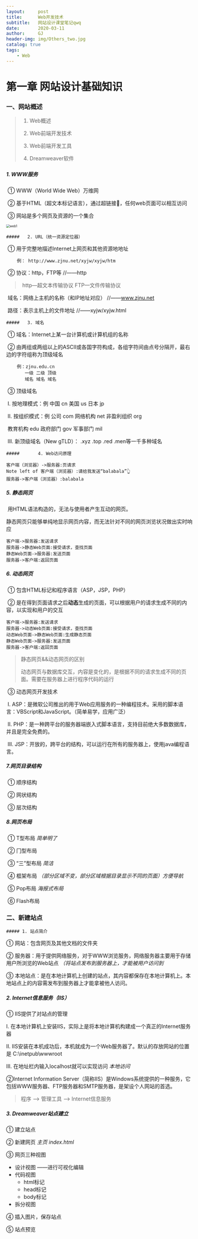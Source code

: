 ```yaml
---
layout:     post
title:      Web开发技术
subtitle:   网站设计课堂笔记qwq
date:       2020-03-11
author:     GJ
header-img: img/Others_two.jpg
catalog: true
tags:
    - Web
---
```


# 第一章 网站设计基础知识

### 一、网站概述



> 1. Web概述
>
> 2. Web前端开发技术
>
> 3. Web前端开发工具
>
> 4. Dreamweaver软件

##### 	

##### 	1. WWW服务

​		① WWW（World Wide Web）万维网

​		② 基于HTML（超文本标记语言），通过超链接🔗，任何web页面可以相互访问

​		③ 网站是多个网页及资源的一个集合

<img src="C:\Users\Jolin\Desktop\web1.PNG" alt="web1" style="zoom:60%;" />



	##### 	2. URL（统一资源定位器）

​		① 用于完整地描述Internet上网页和其他资源地地址

```
	例： http://www.zjnu.net/xyjw/xyjw/htm
```

​		② 协议：http，FTP等	//——http

> ​		http—超文本传输协议	FTP—文件传输协议

​			 域名：网络上主机的名称（和IP地址对应）	//——www.zjnu.net

​			 路径：表示主机上的文件地址	//——xyjw/xyjw.html



	##### 	3. 域名

​		① 域名：Internet上某一台计算机或计算机组的名称

​		② 由两组或两组以上的ASCII或各国字符构成，各组字符间由点号分隔开，最右边的字符组称为顶级域名

```
	例：zjnu.edu.cn
	   一级 二级 顶级
	   域名 域名 域名
```

​		③ 顶级域名

​			Ⅰ. 按地理模式：例 中国 cn   美国 us   日本 jp

​			Ⅱ. 按组织模式：例  公司 com   网络机构 net   非盈利组织 org

​            	                         教育机构 edu   政府部门 gov   军事部门 mil

​			Ⅲ. 新顶级域名（New gTLD）： .xyz   .top   .red   .men等一千多种域名



	##### 		4. Web访问原理

```sequence
客户端（浏览器）->服务器:页请求
Note left of 客户端（浏览器）:请给我发送“balabala”👆
服务器->客户端（浏览器）:balabala
```



##### 		5. 静态网页

​			用HTML语法构造的，无法与使用者产生互动的网页。

​			静态网页只能够单纯地显示网页内容，而无法针对不同的网页浏览状况做出实时响应

```sequence
客户端->服务器:发送请求
服务器->静态Web页面:接受请求，查找页面
静态Web页面->服务器:发送页面
服务器->客户端:返回页面
```

##### 		6. 动态网页

​			① 包含HTML标记和程序语言（ASP，JSP，PHP）

​			② 是在得到页面请求之后**动态**生成的页面，可以根据用户的请求生成不同的内容，以实现和用户的交互 

```sequence
客户端->服务器:发送请求
服务器->动态Web页面:接受请求，查找页面
动态Web页面->静态Web页面:生成静态页面
静态Web页面->服务器:发送页面
服务器->客户端:返回页面
```

> 静态网页&&动态网页的区别
>
> 动态网页与数据库交互，内容是变化的，是根据不同的请求生成不同的页面。需要在服务器上进行程序代码的运行

​			③ 动态网页开发技术

​				Ⅰ. ASP：是微软公司推出的用于Web应用服务的一种编程技术。采用的脚本语言：VBScript和JavaScript。（简单易学，应用广泛）

​				Ⅱ. PHP：是一种跨平台的服务器端嵌入式脚本语言，支持目前绝大多数数据库，并且是完全免费的。

​				Ⅲ. JSP：开放的，跨平台的结构，可以运行在所有的服务器上，使用java编程语言。



##### 		7.网页目录结构

​			① 顺序结构

​			② 网状结构

​			③ 层次结构



##### 		8.网页布局

​			① T型布局	*简单明了*

​			② 冂型布局

​			③ “三”型布局	*简洁*

​			④ 框架布局	*（部分区域不变，部分区域根据目录显示不同的页面）方便导航*

​			⑤ Pop布局	*海报式布局*

​			⑥ Flash布局



### 二、新建站点



	##### 1. 站点简介

① 网站：包含网页及其他文档的文件夹

② 服务器：用于提供网络服务，对于WWW浏览服务，网络服务器主要用于存储用户所浏览的Web站点	*（将站点发布到服务器上，才能被用户访问到*

③ 本地站点：是在本地计算机上创建的站点，其内容都保存在本地计算机上。本地站点上的内容需发布到服务器上才能拿被他人访问。



##### 2. Internet信息服务（IIS）

① IIS提供了对站点的管理

Ⅰ. 在本地计算机上安装IIS，实际上是将本地计算机构建成一个真正的Internet服务器

Ⅱ. IIS安装在本机成功后，本机就成为一个Web服务器了。默认的存放网站的位置是 C:\inetpub\wwwroot

Ⅲ. 在地址栏内输入localhost就可以实现访问	*本地访问*

②Internet Information Server（简称IIS）是Windows系统提供的一种服务，它包括WWW服务器、FTP服务器和SMTP服务器，是架设个人网站的首选。

> 程序 ——> 管理工具 ——> Internet信息服务



##### 3. Dreamweaver站点建立

① 建立站点

② 新建网页	*主页 index.html*

③ 网页三种视图

- 设计视图	——进行可视化编辑
- 代码视图
  - html标记
  - head标记
  - body标记
- 拆分视图

④ 插入图片，保存站点

⑤ 站点预览